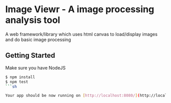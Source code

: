 # Image Viewr - A image processing analysis tool

A web framework/library which uses html canvas to load/display images and do basic image processing

## Getting Started

Make sure you have NodeJS

```sh
$ npm install
$ npm test
```sh

Your app should be now running on [http://localhost:8080/](http://localhost:8080/)
